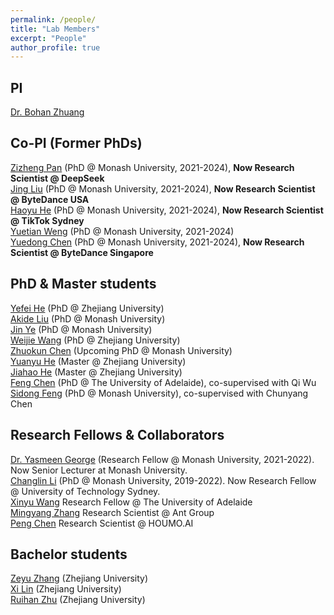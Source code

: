 ```yaml
---
permalink: /people/
title: "Lab Members"
excerpt: "People"
author_profile: true
---
```


## PI 
<a href="https://bohanzhuang.github.io/">Dr. Bohan Zhuang</a>

## Co-PI (Former PhDs)
<a href="https://zizhengpan.github.io/">Zizheng Pan</a> (PhD @ Monash University, 2021-2024), **Now Research Scientist @ DeepSeek** 
<br><a href="https://jing-liu.com/">Jing Liu</a> (PhD @ Monash University, 2021-2024), **Now Research Scientist @ ByteDance USA**
<br><a href="https://charles-haoyuhe.github.io/">Haoyu He</a> (PhD @ Monash University, 2021-2024), **Now Research Scientist @ TikTok Sydney** 
<br><a href="https://dblp.org/pid/319/7287.html">Yuetian Weng</a> (PhD @ Monash University, 2021-2024)
<br><a href="https://donydchen.github.io/">Yuedong Chen</a> (PhD @ Monash University, 2021-2024), **Now Research Scientist @ ByteDance Singapore**


## PhD & Master students
<a href="http://hexy.tech/">Yefei He</a> (PhD @ Zhejiang University) 
<br><a href="https://github.com/AkideLiu">Akide Liu</a> (PhD @ Monash University)
<br><a href="https://scholar.google.com/citations?user=UFBrJOAAAAAJ&hl=en">Jin Ye</a>  (PhD @ Monash University)
<br><a href="https://lhmd.top/">Weijie Wang</a>  (PhD @ Zhejiang University)
<br><a href="https://openreview.net/profile?id=~Zhuokun_Chen1">Zhuokun Chen</a> (Upcoming PhD @ Monash University)
<br><a href="">Yuanyu He</a> (Master @ Zhejiang University)
<br><a href="">Jiahao He</a> (Master @ Zhejiang University)
<br><a href="https://github.com/Chenfeng1271">Feng Chen</a> (PhD @ The University of Adelaide), co-supervised with Qi Wu
<br><a href="https://sidongfeng.github.io/">Sidong Feng</a> (PhD @ Monash University), co-supervised with Chunyang Chen


## Research Fellows & Collaborators 
<a href="https://scholar.google.com/citations?user=URHQRGwAAAAJ&hl=en">Dr. Yasmeen George</a> (Research Fellow @ Monash University, 2021-2022). Now Senior Lecturer at Monash University. 
<br><a href="https://scholar.google.com/citations?user=RLAgwBkAAAAJ&hl=en">Changlin Li</a>  (PhD @ Monash University, 2019-2022). Now Research Fellow @ University of Technology Sydney. 
<br><a href="https://openreview.net/profile?id=~Xinyu_Wang2">Xinyu Wang</a> Research Fellow @ The University of Adelaide
<br><a href="https://openreview.net/profile?id=~Mingyang_Zhang3">Mingyang Zhang</a> Research Scientist @ Ant Group
<br><a href="https://scholar.google.com/citations?user=Hoh9p_kAAAAJ&hl=en">Peng Chen</a>  Research Scientist @ HOUMO.AI


## Bachelor students
<a href="https://steve-zeyu-zhang.github.io/">Zeyu Zhang</a> (Zhejiang University)
<br><a href="">Xi Lin</a>  (Zhejiang University)
<br><a href="">Ruihan Zhu</a> (Zhejiang University)

